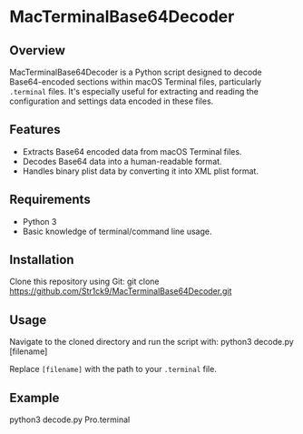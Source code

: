 # MacTerminalBase64Decoder

## Overview
MacTerminalBase64Decoder is a Python script designed to decode Base64-encoded sections within macOS Terminal files, particularly `.terminal` files. It's especially useful for extracting and reading the configuration and settings data encoded in these files.

## Features
- Extracts Base64 encoded data from macOS Terminal files.
- Decodes Base64 data into a human-readable format.
- Handles binary plist data by converting it into XML plist format.

## Requirements
- Python 3
- Basic knowledge of terminal/command line usage.

## Installation
Clone this repository using Git:
git clone https://github.com/Str1ck9/MacTerminalBase64Decoder.git

## Usage
Navigate to the cloned directory and run the script with:
python3 decode.py [filename]

Replace `[filename]` with the path to your `.terminal` file.

## Example
python3 decode.py Pro.terminal


